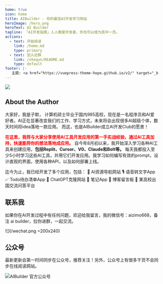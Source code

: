 ```yaml
---
home: true
icon: home
title: AIBuilder - 你的最佳AI开发学习网站
heroImage: /hero.png
heroText: AI Builder
tagline: 「AI开发指南」人人都是开发者，你也可以成为其中一员。
actions:
  - text: 开始阅读
    link: /home.md
    type: primary
  - text: 加入社群
    link: /shequn/README.md
    type: default
footer: |-
   主题: <a href="https://vuepress-theme-hope.github.io/v2/" target="_blank">VuePress Theme Hope</a>
---
```


![](/learn-build-faster-svg.svg)
## About the Author
大家好，我是子默， 计算机硕士毕业于国内985高校，现在是一名程序员和AI爱好者。AI正在显著改变我们的工作、学习方式，未来将会出现很多AI超级个体，数天时间将idea落地一款应用。 而这，也是AIBuilder成立AI开发Club的愿景！

**<font color="red">在这里，我将与大家分享使用AI工具开发应用的第一手实战经验，通过AI工具加持，快速能将你的想法落地成应用。</font>** 自今年8月初以来，我开始深入学习各种AI工具来创建应用，**包括Replit、Cursor、V0、Claude和Bolt等。** 每天我都投入至少5小时学习这些AI工具，并用它们开发应用。我学习如何编写有效的prompt，设计直观的界面，使用各种API，以及如何部署上线。

迄今为止，我已经开发了多个应用，包括：
🧭 AI资源导航网站
🎙️ 语音转文字App
✅ Todo待办清单App
🤖 ChatGPT克隆网站
📝 笔记App
💬 博客留言板
🏫 某高校出国交流问答平台

## 联系我
如果你在AI开发过程中有任何问题，欢迎给我留言，我的微信号：aizimo668，备注 ai builder，拉你进群，一起交流。

![](/wechat.png =200x240)

## 公众号


最新更新会第一时间同步在公众号，推荐关注！另外，公众号上有很多干货不会同步在线阅读网站。

![AIBuilder 官方公众号](/qrcode.jpg)